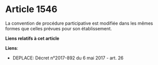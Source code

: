 # Article 1546

La convention de procédure participative est modifiée dans les mêmes formes que celles prévues pour son établissement.

**Liens relatifs à cet article**

**Liens**:

  - DEPLACE: Décret n°2017-892 du 6 mai 2017 - art. 26
